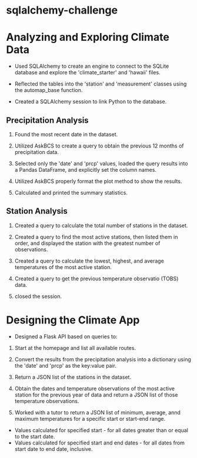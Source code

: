 # sqlalchemy-challenge

# Analyzing and Exploring Climate Data
* Used SQLAlchemy to create an engine to connect to the SQLite database and explore the 'climate_starter' and 'hawaii' files.

* Reflected the tables into the 'station' and 'measurement' classes using the automap_base function.

* Created a SQLAlchemy session to link Python to the database.

## Precipitation Analysis
1. Found the most recent date in the dataset.

2. Utilized AskBCS to create a query to obtain the previous 12 months of precipitation data.

3. Selected only the 'date' and 'prcp' values, loaded the query results into a Pandas DataFrame, and explicitly set the column names.

4. Utilized AskBCS properly format the plot method to show the results. 

5. Calculated and printed the summary statistics.

## Station Analysis
1. Created a query to calculate the total number of stations in the dataset.

2. Created a query to find the most active stations, then listed them in order, and displayed the station with the greatest number of observations.

3. Created a query to calculate the lowest, highest, and average temperatures of the most active station.

4. Created a query to get the previous temperature observatio (TOBS) data.

5. closed the session.

# Designing the Climate App
* Designed a Flask API based on queries to:
1. Start at the homepage and list all available routes.

2. Convert the results from the precipitation analysis into a dictionary using the 'date' and 'prcp' as the key:value pair.

3. Return a JSON list of the stations in the dataset.

4. Obtain the dates and temperature observations of the most active station for the previous year of data and return a JSON list of those temperature observations.

5. Worked with a tutor to return a JSON list of minimum, average, annd maximum temperatures for a specific start or start-end range.
* Values calculated for specified start - for all dates greater than or equal to the start date.
* Values calculated for specified start and end dates - for all dates from start date to end date, inclusive.

